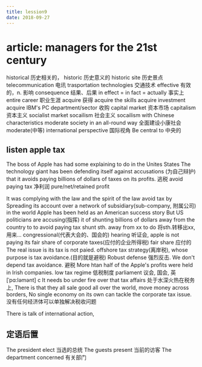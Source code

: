 ```yaml
---
title: lession9
date: 2018-09-27
---
```

# article: managers for the 21st century
historical 历史相关的， historic 历史意义的
historic site 历史景点
telecommunication 电讯
trasportation technologies 交通技术
effective 有效的，n. 影响
    consequence 结果、后果
    in effect = in fact = actually 事实上
entire career 职业生涯
acquire 获得
    acquire the skills
    acquire investment 
    acquire  IBM's PC department/sector 收购
capital market 资本市场
    capitalism 资本主义
    socialist market
    socailism 社会主义
    socailism with Chinese characteristics
    moderate society  in an all-round way
        全面建设小康社会 moderate(中等)
international perspective 国际视角
Be central to  中央的

## listen apple tax
The boss of Apple has had some explaining to do in the Unites States
The technology giant has been defending itself against accusations (为自己辩护) that it avoids paying billions of dollars of taxes on its profits.
    逃税 avoid paying tax
    净利润 pure/net/retained profit

 It was complying with the law and the spirit of the law
avoid tax by Spreading its account over a network of subsidiary(sub-company, 附属公司) in the world
Apple has been held as an American success story
But US politicians are accusing(指挥) it of shunting billions of dollars away from the country to  to avoid paying tax
    shunt sth. away from xx to do 将sth.转移出xx, 用来...
congressional(代表大会的、国会的) hearing 听证会, apple is not paying its fair share of corporate taxes(应付的企业所得税)
                                                                          fair share 应付的
The real issue is its tax is not paied. 
offshore tax strategy(离岸税), whose purpose is tax avoidance.(目的就是避税)
Robust defense 强烈反击.
We don't depend tax avoidance. 避税
More htan half of the Apple's profits were held in Irish companies.
low tax regime 低税制度
    parliament 议会, 国会, 英 [ˈpɑ:ləmənt] c
It needs bo 
under fire over that tax affairs 处于水深火热在税务上, There is that they all sale good all over the world, move money across borders, 
No single economy on its own can tackle the corporate tax issue. 没有任何经济体可以单独解决税收问题

There is talk of international action, 

## 定语后置
The president elect  当选的总统
The guests present 当前的访客
The department concerned  有关部门